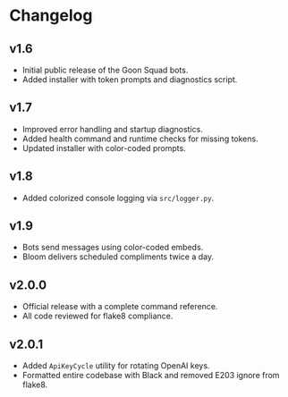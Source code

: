 # Changelog

## v1.6
- Initial public release of the Goon Squad bots.
- Added installer with token prompts and diagnostics script.

## v1.7
- Improved error handling and startup diagnostics.
- Added health command and runtime checks for missing tokens.
- Updated installer with color-coded prompts.

## v1.8
- Added colorized console logging via `src/logger.py`.

## v1.9
- Bots send messages using color-coded embeds.
- Bloom delivers scheduled compliments twice a day.

## v2.0.0
- Official release with a complete command reference.
- All code reviewed for flake8 compliance.

## v2.0.1
- Added `ApiKeyCycle` utility for rotating OpenAI keys.
- Formatted entire codebase with Black and removed E203 ignore from flake8.
